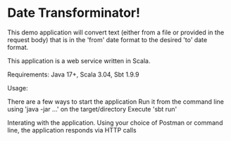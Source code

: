 # Date Transforminator!



This demo application will convert text (either from a file or provided in the request body) that is in the 'from' date format to the desired 'to' date format.

This application is a web service written in Scala.

Requirements: Java 17+, Scala 3.04, Sbt 1.9.9

Usage: 

There are a few ways to start the application 
    Run it from the command line using 'java -jar ...' on the target/directory
    Execute 'sbt run'
    

Interating with the application. Using your choice of Postman or command line, the application responds via HTTP calls



